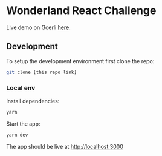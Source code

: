 # Wonderland React Challenge

Live demo on Goerli [here](https://wonderland-test.netlify.app/).

## Development

To setup the development environment first clone the repo:

```bash
git clone [this repo link]
```

### Local env

Install dependencies:

```bash
yarn
```

Start the app:

```bash
yarn dev
```

The app should be live at [http://localhost:3000](http://localhost:3000/)
